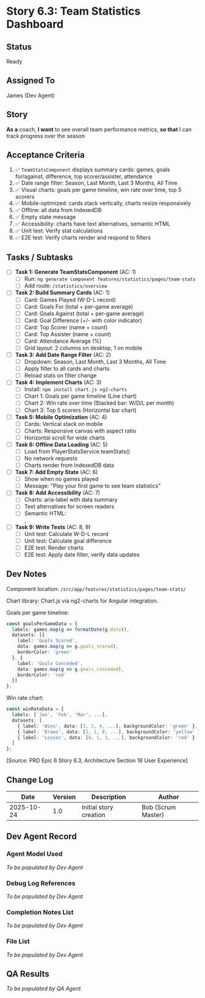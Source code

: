 # Story 6.3: Team Statistics Dashboard

## Status
Ready

## Assigned To
James (Dev Agent)

## Story
**As a** coach,
**I want** to see overall team performance metrics,
**so that** I can track progress over the season

## Acceptance Criteria
1. ✅ `TeamStatsComponent` displays summary cards: games, goals for/against, difference, top scorer/assister, attendance
2. ✅ Date range filter: Season, Last Month, Last 3 Months, All Time
3. ✅ Visual charts: goals per game timeline, win rate over time, top 5 scorers
4. ✅ Mobile-optimized: cards stack vertically, charts resize responsively
5. ✅ Offline: all data from IndexedDB
6. ✅ Empty state message
7. ✅ Accessibility: charts have text alternatives, semantic HTML
8. ✅ Unit test: Verify stat calculations
9. ✅ E2E test: Verify charts render and respond to filters

## Tasks / Subtasks

- [ ] **Task 1: Generate TeamStatsComponent** (AC: 1)
  - [ ] Run: `ng generate component features/statistics/pages/team-stats`
  - [ ] Add route: `/statistics/overview`

- [ ] **Task 2: Build Summary Cards** (AC: 1)
  - [ ] Card: Games Played (W-D-L record)
  - [ ] Card: Goals For (total + per-game average)
  - [ ] Card: Goals Against (total + per-game average)
  - [ ] Card: Goal Difference (+/- with color indicator)
  - [ ] Card: Top Scorer (name + count)
  - [ ] Card: Top Assister (name + count)
  - [ ] Card: Attendance Average (%)
  - [ ] Grid layout: 2 columns on desktop, 1 on mobile

- [ ] **Task 3: Add Date Range Filter** (AC: 2)
  - [ ] Dropdown: Season, Last Month, Last 3 Months, All Time
  - [ ] Apply filter to all cards and charts
  - [ ] Reload stats on filter change

- [ ] **Task 4: Implement Charts** (AC: 3)
  - [ ] Install: `npm install chart.js ng2-charts`
  - [ ] Chart 1: Goals per game timeline (Line chart)
  - [ ] Chart 2: Win rate over time (Stacked bar: W/D/L per month)
  - [ ] Chart 3: Top 5 scorers (Horizontal bar chart)

- [ ] **Task 5: Mobile Optimization** (AC: 4)
  - [ ] Cards: Vertical stack on mobile
  - [ ] Charts: Responsive canvas with aspect ratio
  - [ ] Horizontal scroll for wide charts

- [ ] **Task 6: Offline Data Loading** (AC: 5)
  - [ ] Load from PlayerStatsService.teamStats()
  - [ ] No network requests
  - [ ] Charts render from IndexedDB data

- [ ] **Task 7: Add Empty State** (AC: 6)
  - [ ] Show when no games played
  - [ ] Message: "Play your first game to see team statistics"

- [ ] **Task 8: Add Accessibility** (AC: 7)
  - [ ] Charts: aria-label with data summary
  - [ ] Text alternatives for screen readers
  - [ ] Semantic HTML: <section>, <article>

- [ ] **Task 9: Write Tests** (AC: 8, 9)
  - [ ] Unit test: Calculate W-D-L record
  - [ ] Unit test: Calculate goal difference
  - [ ] E2E test: Render charts
  - [ ] E2E test: Apply date filter, verify data updates

## Dev Notes

Component location: `/src/app/features/statistics/pages/team-stats/`

Chart library: Chart.js via ng2-charts for Angular integration.

Goals per game timeline:
```typescript
const goalsPerGameData = {
  labels: games.map(g => formatDate(g.date)),
  datasets: [{
    label: 'Goals Scored',
    data: games.map(g => g.goals_scored),
    borderColor: 'green'
  }, {
    label: 'Goals Conceded',
    data: games.map(g => g.goals_conceded),
    borderColor: 'red'
  }]
};
```

Win rate chart:
```typescript
const winRateData = {
  labels: ['Jan', 'Feb', 'Mar', ...],
  datasets: [
    { label: 'Wins', data: [3, 2, 4, ...], backgroundColor: 'green' },
    { label: 'Draws', data: [1, 1, 0, ...], backgroundColor: 'yellow' },
    { label: 'Losses', data: [0, 1, 1, ...], backgroundColor: 'red' }
  ]
};
```

[Source: PRD Epic 6 Story 6.3, Architecture Section 16 User Experience]

## Change Log

| Date | Version | Description | Author |
|------|---------|-------------|---------|
| 2025-10-24 | 1.0 | Initial story creation | Bob (Scrum Master) |

## Dev Agent Record

### Agent Model Used
_To be populated by Dev Agent_

### Debug Log References
_To be populated by Dev Agent_

### Completion Notes List
_To be populated by Dev Agent_

### File List
_To be populated by Dev Agent_

## QA Results
_To be populated by QA Agent_
